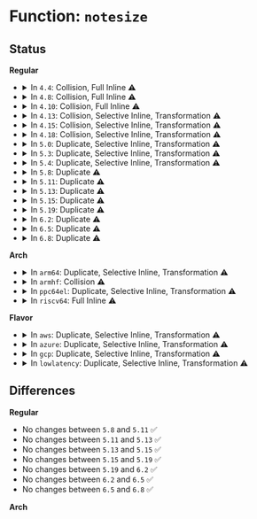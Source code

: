 # Function: <code>notesize</code>

## Status
<b>Regular</b>
<ul>
<li>
<details>
<summary>In <code>4.4</code>: Collision, Full Inline ⚠️</summary>

**Collision:** Static-Static Collision

**Inline:** Full

**Transformation:** False

**Instances:**

```
In fs/binfmt_elf.c (ffffffff8126731d)
Location: fs/binfmt_elf.c:1330
Inline: True
```
```
In fs/compat_binfmt_elf.c (ffffffff81269ebc)
Location: fs/binfmt_elf.c:1330
Inline: True
```
```
In fs/proc/kcore.c (ffffffff81286c0a)
Location: fs/proc/kcore.c:277
Inline: True
Inline callers:
  - fs/proc/kcore.c:elf_kcore_store_hdr
```
</details>
</li>
<li>
<details>
<summary>In <code>4.8</code>: Collision, Full Inline ⚠️</summary>

**Collision:** Static-Static Collision

**Inline:** Full

**Transformation:** False

**Instances:**

```
In fs/binfmt_elf.c (ffffffff812949fe)
Location: fs/binfmt_elf.c:1338
Inline: True
```
```
In fs/compat_binfmt_elf.c (ffffffff81297626)
Location: fs/binfmt_elf.c:1338
Inline: True
```
```
In fs/proc/kcore.c (ffffffff812b3ddb)
Location: fs/proc/kcore.c:277
Inline: True
Inline callers:
  - fs/proc/kcore.c:elf_kcore_store_hdr
  - fs/proc/kcore.c:elf_kcore_store_hdr
```
</details>
</li>
<li>
<details>
<summary>In <code>4.10</code>: Collision, Full Inline ⚠️</summary>

**Collision:** Static-Static Collision

**Inline:** Full

**Transformation:** False

**Instances:**

```
In fs/binfmt_elf.c (ffffffff812a96bc)
Location: fs/binfmt_elf.c:1338
Inline: True
```
```
In fs/compat_binfmt_elf.c (ffffffff812ac12f)
Location: fs/binfmt_elf.c:1338
Inline: True
```
```
In fs/proc/kcore.c (ffffffff812c966b)
Location: fs/proc/kcore.c:277
Inline: True
Inline callers:
  - fs/proc/kcore.c:elf_kcore_store_hdr
  - fs/proc/kcore.c:elf_kcore_store_hdr
```
</details>
</li>
<li>
<details>
<summary>In <code>4.13</code>: Collision, Selective Inline, Transformation ⚠️</summary>

**Collision:** Static-Static Collision

**Inline:** Selective

**Transformation:** True

**Instances:**

```
In fs/binfmt_elf.c (ffffffff812b4bc0)
Location: fs/binfmt_elf.c:1396
Inline: True
```
```
In fs/compat_binfmt_elf.c (ffffffff812b7ae0)
Location: fs/binfmt_elf.c:1396
Inline: True
```
```
In fs/proc/kcore.c (ffffffff812d6980)
Location: fs/proc/kcore.c:278
Inline: True
Direct callers:
  - fs/proc/kcore.c:elf_kcore_store_hdr
  - fs/proc/kcore.c:elf_kcore_store_hdr
  - fs/proc/kcore.c:elf_kcore_store_hdr
```
**Symbols:**

```
ffffffff812b4bc0-ffffffff812b4be9: notesize.isra.5 (STB_LOCAL)
ffffffff812b7ae0-ffffffff812b7b09: notesize.isra.5 (STB_LOCAL)
ffffffff812d6980-ffffffff812d69a9: notesize.isra.5 (STB_LOCAL)
```
</details>
</li>
<li>
<details>
<summary>In <code>4.15</code>: Collision, Selective Inline, Transformation ⚠️</summary>

**Collision:** Static-Static Collision

**Inline:** Selective

**Transformation:** True

**Instances:**

```
In fs/binfmt_elf.c (ffffffff812d8440)
Location: fs/binfmt_elf.c:1410
Inline: True
```
```
In fs/compat_binfmt_elf.c (ffffffff812db320)
Location: fs/binfmt_elf.c:1410
Inline: True
```
```
In fs/proc/kcore.c (ffffffff812fb1d0)
Location: fs/proc/kcore.c:279
Inline: True
Direct callers:
  - fs/proc/kcore.c:elf_kcore_store_hdr
  - fs/proc/kcore.c:elf_kcore_store_hdr
  - fs/proc/kcore.c:elf_kcore_store_hdr
```
**Symbols:**

```
ffffffff812d8440-ffffffff812d8469: notesize.isra.6 (STB_LOCAL)
ffffffff812db320-ffffffff812db349: notesize.isra.6 (STB_LOCAL)
ffffffff812fb1d0-ffffffff812fb1f9: notesize.isra.5 (STB_LOCAL)
```
</details>
</li>
<li>
<details>
<summary>In <code>4.18</code>: Collision, Selective Inline, Transformation ⚠️</summary>

**Collision:** Static-Static Collision

**Inline:** Selective

**Transformation:** True

**Instances:**

```
In fs/binfmt_elf.c (ffffffff81303f30)
Location: fs/binfmt_elf.c:1422
Inline: True
```
```
In fs/compat_binfmt_elf.c (ffffffff81307840)
Location: fs/binfmt_elf.c:1422
Inline: True
```
```
In fs/proc/kcore.c (ffffffff81328790)
Location: fs/proc/kcore.c:288
Inline: True
Direct callers:
  - fs/proc/kcore.c:elf_kcore_store_hdr
  - fs/proc/kcore.c:elf_kcore_store_hdr
  - fs/proc/kcore.c:elf_kcore_store_hdr
```
**Symbols:**

```
ffffffff81303f30-ffffffff81303f59: notesize.isra.7 (STB_LOCAL)
ffffffff81307840-ffffffff81307869: notesize.isra.7 (STB_LOCAL)
ffffffff81328790-ffffffff813287b9: notesize.isra.11 (STB_LOCAL)
```
</details>
</li>
<li>
<details>
<summary>In <code>5.0</code>: Duplicate, Selective Inline, Transformation ⚠️</summary>

**Collision:** Static Duplication

**Inline:** Selective

**Transformation:** True

**Instances:**

```
In fs/binfmt_elf.c (ffffffff81319680)
Location: fs/binfmt_elf.c:1422
Inline: True
```
```
In fs/compat_binfmt_elf.c (ffffffff8131d050)
Location: fs/binfmt_elf.c:1422
Inline: True
```
**Symbols:**

```
ffffffff81319680-ffffffff813196a9: notesize.isra.7 (STB_LOCAL)
ffffffff8131d050-ffffffff8131d079: notesize.isra.7 (STB_LOCAL)
```
</details>
</li>
<li>
<details>
<summary>In <code>5.3</code>: Duplicate, Selective Inline, Transformation ⚠️</summary>

**Collision:** Static Duplication

**Inline:** Selective

**Transformation:** True

**Instances:**

```
In fs/binfmt_elf.c (ffffffff81340fa0)
Location: fs/binfmt_elf.c:1429
Inline: True
```
```
In fs/compat_binfmt_elf.c (ffffffff813448b0)
Location: fs/binfmt_elf.c:1429
Inline: True
```
**Symbols:**

```
ffffffff81340fa0-ffffffff81340fc9: notesize.isra.0 (STB_LOCAL)
ffffffff813448b0-ffffffff813448d9: notesize.isra.0 (STB_LOCAL)
```
</details>
</li>
<li>
<details>
<summary>In <code>5.4</code>: Duplicate, Selective Inline, Transformation ⚠️</summary>

**Collision:** Static Duplication

**Inline:** Selective

**Transformation:** True

**Instances:**

```
In fs/binfmt_elf.c (ffffffff81359440)
Location: fs/binfmt_elf.c:1403
Inline: True
```
```
In fs/compat_binfmt_elf.c (ffffffff8135cbe0)
Location: fs/binfmt_elf.c:1403
Inline: True
```
**Symbols:**

```
ffffffff81359440-ffffffff81359469: notesize.isra.0 (STB_LOCAL)
ffffffff8135cbe0-ffffffff8135cc09: notesize.isra.0 (STB_LOCAL)
```
</details>
</li>
<li>
<details>
<summary>In <code>5.8</code>: Duplicate ⚠️</summary>

```c
int notesize(struct memelfnote *en);
```

**Collision:** Static Duplication

**Inline:** No

**Transformation:** False

**Instances:**

```
In fs/binfmt_elf.c (ffffffff8139ea70)
Location: fs/binfmt_elf.c:1521
Inline: False
Direct callers:
  - fs/binfmt_elf.c:fill_thread_core_info
  - fs/binfmt_elf.c:fill_thread_core_info
```
```
In fs/compat_binfmt_elf.c (ffffffff813a1b80)
Location: fs/binfmt_elf.c:1521
Inline: False
Direct callers:
  - fs/compat_binfmt_elf.c:fill_thread_core_info
  - fs/compat_binfmt_elf.c:fill_thread_core_info
```
**Symbols:**

```
ffffffff8139ea70-ffffffff8139eaa0: notesize (STB_LOCAL)
ffffffff813a1b80-ffffffff813a1bb0: notesize (STB_LOCAL)
```
</details>
</li>
<li>
<details>
<summary>In <code>5.11</code>: Duplicate ⚠️</summary>

```c
int notesize(struct memelfnote *en);
```

**Collision:** Static Duplication

**Inline:** No

**Transformation:** False

**Instances:**

```
In fs/binfmt_elf.c (ffffffff813b0240)
Location: fs/binfmt_elf.c:1429
Inline: False
Direct callers:
  - fs/binfmt_elf.c:fill_thread_core_info
  - fs/binfmt_elf.c:fill_thread_core_info
```
```
In fs/compat_binfmt_elf.c (ffffffff813b2f30)
Location: fs/binfmt_elf.c:1429
Inline: False
Direct callers:
  - fs/compat_binfmt_elf.c:fill_thread_core_info
  - fs/compat_binfmt_elf.c:fill_thread_core_info
```
**Symbols:**

```
ffffffff813b0240-ffffffff813b0270: notesize (STB_LOCAL)
ffffffff813b2f30-ffffffff813b2f60: notesize (STB_LOCAL)
```
</details>
</li>
<li>
<details>
<summary>In <code>5.13</code>: Duplicate ⚠️</summary>

```c
int notesize(struct memelfnote *en);
```

**Collision:** Static Duplication

**Inline:** No

**Transformation:** False

**Instances:**

```
In fs/binfmt_elf.c (ffffffff813b7370)
Location: fs/binfmt_elf.c:1432
Inline: False
Direct callers:
  - fs/binfmt_elf.c:fill_thread_core_info
  - fs/binfmt_elf.c:fill_thread_core_info
```
```
In fs/compat_binfmt_elf.c (ffffffff813ba010)
Location: fs/binfmt_elf.c:1432
Inline: False
Direct callers:
  - fs/compat_binfmt_elf.c:fill_thread_core_info
  - fs/compat_binfmt_elf.c:fill_thread_core_info
```
**Symbols:**

```
ffffffff813b7370-ffffffff813b73a0: notesize (STB_LOCAL)
ffffffff813ba010-ffffffff813ba040: notesize (STB_LOCAL)
```
</details>
</li>
<li>
<details>
<summary>In <code>5.15</code>: Duplicate ⚠️</summary>

```c
int notesize(struct memelfnote *en);
```

**Collision:** Static Duplication

**Inline:** No

**Transformation:** False

**Instances:**

```
In fs/binfmt_elf.c (ffffffff81407050)
Location: fs/binfmt_elf.c:1432
Inline: False
Direct callers:
  - fs/binfmt_elf.c:fill_thread_core_info
  - fs/binfmt_elf.c:fill_thread_core_info
```
```
In fs/compat_binfmt_elf.c (ffffffff81409d00)
Location: fs/binfmt_elf.c:1432
Inline: False
Direct callers:
  - fs/compat_binfmt_elf.c:fill_thread_core_info
  - fs/compat_binfmt_elf.c:fill_thread_core_info
```
**Symbols:**

```
ffffffff81407050-ffffffff81407080: notesize (STB_LOCAL)
ffffffff81409d00-ffffffff81409d30: notesize (STB_LOCAL)
```
</details>
</li>
<li>
<details>
<summary>In <code>5.19</code>: Duplicate ⚠️</summary>

```c
int notesize(struct memelfnote *en);
```

**Collision:** Static Duplication

**Inline:** No

**Transformation:** False

**Instances:**

```
In fs/binfmt_elf.c (ffffffff8147bba0)
Location: fs/binfmt_elf.c:1467
Inline: False
Direct callers:
  - fs/binfmt_elf.c:fill_note_info
  - fs/binfmt_elf.c:fill_note_info
  - fs/binfmt_elf.c:fill_note_info
  - fs/binfmt_elf.c:fill_note_info
  - fs/binfmt_elf.c:fill_thread_core_info
  - fs/binfmt_elf.c:fill_thread_core_info
```
```
In fs/compat_binfmt_elf.c (ffffffff8147e9b0)
Location: fs/binfmt_elf.c:1467
Inline: False
Direct callers:
  - fs/compat_binfmt_elf.c:fill_note_info
  - fs/compat_binfmt_elf.c:fill_note_info
  - fs/compat_binfmt_elf.c:fill_note_info
  - fs/compat_binfmt_elf.c:fill_note_info
  - fs/compat_binfmt_elf.c:fill_thread_core_info
  - fs/compat_binfmt_elf.c:fill_thread_core_info
```
**Symbols:**

```
ffffffff8147bba0-ffffffff8147bbd8: notesize (STB_LOCAL)
ffffffff8147e9b0-ffffffff8147e9e8: notesize (STB_LOCAL)
```
</details>
</li>
<li>
<details>
<summary>In <code>6.2</code>: Duplicate ⚠️</summary>

```c
int notesize(struct memelfnote *en);
```

**Collision:** Static Duplication

**Inline:** No

**Transformation:** False

**Instances:**

```
In fs/binfmt_elf.c (ffffffff8150e5d0)
Location: fs/binfmt_elf.c:1462
Inline: False
Direct callers:
  - fs/binfmt_elf.c:fill_note_info
  - fs/binfmt_elf.c:fill_note_info
  - fs/binfmt_elf.c:fill_note_info
  - fs/binfmt_elf.c:fill_note_info
  - fs/binfmt_elf.c:fill_thread_core_info
  - fs/binfmt_elf.c:fill_thread_core_info
```
```
In fs/compat_binfmt_elf.c (ffffffff81511610)
Location: fs/binfmt_elf.c:1462
Inline: False
Direct callers:
  - fs/compat_binfmt_elf.c:fill_note_info
  - fs/compat_binfmt_elf.c:fill_note_info
  - fs/compat_binfmt_elf.c:fill_note_info
  - fs/compat_binfmt_elf.c:fill_note_info
  - fs/compat_binfmt_elf.c:fill_thread_core_info
  - fs/compat_binfmt_elf.c:fill_thread_core_info
```
**Symbols:**

```
ffffffff8150e5d0-ffffffff8150e608: notesize (STB_LOCAL)
ffffffff81511610-ffffffff81511648: notesize (STB_LOCAL)
```
</details>
</li>
<li>
<details>
<summary>In <code>6.5</code>: Duplicate ⚠️</summary>

```c
int notesize(struct memelfnote *en);
```

**Collision:** Static Duplication

**Inline:** No

**Transformation:** False

**Instances:**

```
In fs/binfmt_elf.c (ffffffff81545d90)
Location: fs/binfmt_elf.c:1467
Inline: False
Direct callers:
  - fs/binfmt_elf.c:fill_note_info
  - fs/binfmt_elf.c:fill_note_info
  - fs/binfmt_elf.c:fill_note_info
  - fs/binfmt_elf.c:fill_note_info
  - fs/binfmt_elf.c:fill_thread_core_info
  - fs/binfmt_elf.c:fill_thread_core_info
```
```
In fs/compat_binfmt_elf.c (ffffffff81548ef0)
Location: fs/binfmt_elf.c:1467
Inline: False
Direct callers:
  - fs/compat_binfmt_elf.c:fill_note_info
  - fs/compat_binfmt_elf.c:fill_note_info
  - fs/compat_binfmt_elf.c:fill_note_info
  - fs/compat_binfmt_elf.c:fill_note_info
  - fs/compat_binfmt_elf.c:fill_thread_core_info
  - fs/compat_binfmt_elf.c:fill_thread_core_info
```
**Symbols:**

```
ffffffff81545d90-ffffffff81545dc8: notesize (STB_LOCAL)
ffffffff81548ef0-ffffffff81548f28: notesize (STB_LOCAL)
```
</details>
</li>
<li>
<details>
<summary>In <code>6.8</code>: Duplicate ⚠️</summary>

```c
int notesize(struct memelfnote *en);
```

**Collision:** Static Duplication

**Inline:** No

**Transformation:** False

**Instances:**

```
In fs/binfmt_elf.c (ffffffff8157b270)
Location: fs/binfmt_elf.c:1402
Inline: False
Direct callers:
  - fs/binfmt_elf.c:fill_note_info
  - fs/binfmt_elf.c:fill_note_info
  - fs/binfmt_elf.c:fill_note_info
  - fs/binfmt_elf.c:fill_note_info
  - fs/binfmt_elf.c:fill_thread_core_info
  - fs/binfmt_elf.c:fill_thread_core_info
```
```
In fs/compat_binfmt_elf.c (ffffffff8157e210)
Location: fs/binfmt_elf.c:1402
Inline: False
Direct callers:
  - fs/compat_binfmt_elf.c:fill_note_info
  - fs/compat_binfmt_elf.c:fill_note_info
  - fs/compat_binfmt_elf.c:fill_note_info
  - fs/compat_binfmt_elf.c:fill_note_info
  - fs/compat_binfmt_elf.c:fill_thread_core_info
  - fs/compat_binfmt_elf.c:fill_thread_core_info
```
**Symbols:**

```
ffffffff8157b270-ffffffff8157b2a8: notesize (STB_LOCAL)
ffffffff8157e210-ffffffff8157e248: notesize (STB_LOCAL)
```
</details>
</li>
</ul>
<b>Arch</b>
<ul>
<li>
<details>
<summary>In <code>arm64</code>: Duplicate, Selective Inline, Transformation ⚠️</summary>

**Collision:** Static Duplication

**Inline:** Selective

**Transformation:** True

**Instances:**

```
In fs/binfmt_elf.c (ffff80001041e070)
Location: fs/binfmt_elf.c:1403
Inline: True
```
```
In fs/compat_binfmt_elf.c (ffff800010421800)
Location: fs/binfmt_elf.c:1403
Inline: True
```
**Symbols:**

```
ffff80001041e070-ffff80001041e0bc: notesize.isra.0 (STB_LOCAL)
ffff800010421800-ffff80001042184c: notesize.isra.0 (STB_LOCAL)
```
</details>
</li>
<li>
<details>
<summary>In <code>armhf</code>: Collision ⚠️</summary>

```c
int notesize(struct memelfnote *en);
```

**Collision:** Static-Static Collision

**Inline:** No

**Transformation:** False

**Instances:**

```
In fs/binfmt_elf.c (c05e6530)
Location: fs/binfmt_elf.c:1403
Inline: False
```
```
In fs/binfmt_elf_fdpic.c (c05e97b8)
Location: fs/binfmt_elf_fdpic.c:1265
Inline: False
Direct callers:
  - fs/binfmt_elf_fdpic.c:elf_fdpic_core_dump
  - fs/binfmt_elf_fdpic.c:elf_fdpic_core_dump
  - fs/binfmt_elf_fdpic.c:elf_fdpic_core_dump
```
**Symbols:**

```
c05e6530-c05e6570: notesize (STB_LOCAL)
c05e97b8-c05e97f8: notesize (STB_LOCAL)
```
</details>
</li>
<li>
<details>
<summary>In <code>ppc64el</code>: Duplicate, Selective Inline, Transformation ⚠️</summary>

**Collision:** Static Duplication

**Inline:** Selective

**Transformation:** True

**Instances:**

```
In fs/binfmt_elf.c (c00000000052ca70)
Location: fs/binfmt_elf.c:1403
Inline: True
```
```
In fs/compat_binfmt_elf.c (c000000000530740)
Location: fs/binfmt_elf.c:1403
Inline: True
```
**Symbols:**

```
c00000000052ca70-c00000000052cad0: notesize.isra.0 (STB_LOCAL)
c000000000530740-c0000000005307a0: notesize.isra.0 (STB_LOCAL)
```
</details>
</li>
<li>
<details>
<summary>In <code>riscv64</code>: Full Inline ⚠️</summary>

**Collision:** Unique Static

**Inline:** Full

**Transformation:** False

**Instances:**

```
In fs/binfmt_elf.c (ffffffe0002c0f86)
Location: fs/binfmt_elf.c:1403
Inline: True
```
</details>
</li>
</ul>
<b>Flavor</b>
<ul>
<li>
<details>
<summary>In <code>aws</code>: Duplicate, Selective Inline, Transformation ⚠️</summary>

**Collision:** Static Duplication

**Inline:** Selective

**Transformation:** True

**Instances:**

```
In fs/binfmt_elf.c (ffffffff81351a20)
Location: fs/binfmt_elf.c:1403
Inline: True
```
```
In fs/compat_binfmt_elf.c (ffffffff813551c0)
Location: fs/binfmt_elf.c:1403
Inline: True
```
**Symbols:**

```
ffffffff81351a20-ffffffff81351a49: notesize.isra.0 (STB_LOCAL)
ffffffff813551c0-ffffffff813551e9: notesize.isra.0 (STB_LOCAL)
```
</details>
</li>
<li>
<details>
<summary>In <code>azure</code>: Duplicate, Selective Inline, Transformation ⚠️</summary>

**Collision:** Static Duplication

**Inline:** Selective

**Transformation:** True

**Instances:**

```
In fs/binfmt_elf.c (ffffffff81342700)
Location: fs/binfmt_elf.c:1403
Inline: True
```
```
In fs/compat_binfmt_elf.c (ffffffff81345e80)
Location: fs/binfmt_elf.c:1403
Inline: True
```
**Symbols:**

```
ffffffff81342700-ffffffff81342729: notesize.isra.0 (STB_LOCAL)
ffffffff81345e80-ffffffff81345ea9: notesize.isra.0 (STB_LOCAL)
```
</details>
</li>
<li>
<details>
<summary>In <code>gcp</code>: Duplicate, Selective Inline, Transformation ⚠️</summary>

**Collision:** Static Duplication

**Inline:** Selective

**Transformation:** True

**Instances:**

```
In fs/binfmt_elf.c (ffffffff8134f4f0)
Location: fs/binfmt_elf.c:1403
Inline: True
```
```
In fs/compat_binfmt_elf.c (ffffffff81352c90)
Location: fs/binfmt_elf.c:1403
Inline: True
```
**Symbols:**

```
ffffffff8134f4f0-ffffffff8134f519: notesize.isra.0 (STB_LOCAL)
ffffffff81352c90-ffffffff81352cb9: notesize.isra.0 (STB_LOCAL)
```
</details>
</li>
<li>
<details>
<summary>In <code>lowlatency</code>: Duplicate, Selective Inline, Transformation ⚠️</summary>

**Collision:** Static Duplication

**Inline:** Selective

**Transformation:** True

**Instances:**

```
In fs/binfmt_elf.c (ffffffff81362a70)
Location: fs/binfmt_elf.c:1403
Inline: True
```
```
In fs/compat_binfmt_elf.c (ffffffff81366450)
Location: fs/binfmt_elf.c:1403
Inline: True
```
**Symbols:**

```
ffffffff81362a70-ffffffff81362a99: notesize.isra.0 (STB_LOCAL)
ffffffff81366450-ffffffff81366479: notesize.isra.0 (STB_LOCAL)
```
</details>
</li>
</ul>

## Differences
<b>Regular</b>
<ul>
<li>
No changes between <code>5.8</code> and <code>5.11</code> ✅
</li>
<li>
No changes between <code>5.11</code> and <code>5.13</code> ✅
</li>
<li>
No changes between <code>5.13</code> and <code>5.15</code> ✅
</li>
<li>
No changes between <code>5.15</code> and <code>5.19</code> ✅
</li>
<li>
No changes between <code>5.19</code> and <code>6.2</code> ✅
</li>
<li>
No changes between <code>6.2</code> and <code>6.5</code> ✅
</li>
<li>
No changes between <code>6.5</code> and <code>6.8</code> ✅
</li>
</ul>
<b>Arch</b>
<ul>
</ul>
